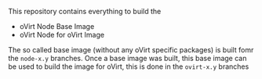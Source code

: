 
This repository contains everything to build the

- oVirt Node Base Image
- oVirt Node for oVirt Image

The so called base image (without any oVirt specific packages) is built fomr the `node-x.y` branches.
Once a base image was built, this base image can be used to build the image for oVirt, this is done in the `ovirt-x.y` branches


